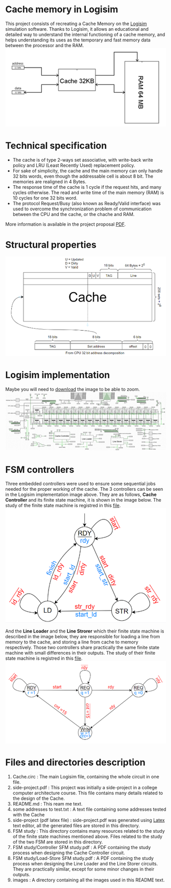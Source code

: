 # Cache memory in Logisim
This project consists of recreating a Cache Memory on the [Logisim](http://www.cburch.com/logisim/) simulation software. 
Thanks to Logisim, it allows an educational and detailed way to understand the internal functioning of a cache memory, 
and helps understanding its uses as the temporary and fast memory data between the processor and the RAM.
![Global representation of the architecture using cache](images/global_architecture.png)

# Technical specification
- The cache is of type 2-ways set associative, with write-back write policy and LRU (Least Recently Used) replacement policy.
- For sake of simplicity, the cache and the main memory can only handle 32 bits words, even though the addressable cell is about 8 bit. The memories are realigned in 4 Bytes.
- The response time of the cache is 1 cycle if the request hits, and many cycles otherwise. The read and write time of the main memory (RAM) is 10 cycles for one 32 bits word.
- The protocol Request/Busy (also known as Ready/Valid interface) was used to overcome the synchronization problem of communication between the CPU and the cache, or the chache and RAM.

More information is available in the project proposal [PDF](https://github.com/kara-abdelaziz/Cache-Memory-in-logisim/blob/main/side-project.pdf).

# Structural properties
![cache structure](images/Cache_structure.png)

# Logisim implementation
Maybe you will need to [download](https://github.com/kara-abdelaziz/Cache-Memory-in-logisim/blob/main/images/Cache_logisim_screenshot.png) the image to be able to zoom.
![cache logsim implementation](images/Cache_logisim_screenshot.png)

# FSM controllers
Three embedded controllers were used to ensure some sequential jobs needed for the proper working of the cache. The 3 controllers can be seen in the Logisim implementation image above. They are as follows, **Cache Controller** and its finite state machine, it is shown in the image below. The study of the finite state machine is registred in this [file](https://github.com/kara-abdelaziz/Cache-Memory-in-logisim/blob/main/FSM%20study/Controller%20SFM%20study.pdf).
![Cache controller](images/Cache_Controller_SM.png)

And the **Line Loader** and the **Line Strorer** which their finite state machine is described in the image below, they are responsible for loading a line from memory to the cache, and storing a line from cache to memory respectively. Those two controllers share practically the same finite state machine with small differences in their outputs. The study of their finite state machine is registred in this [file](https://github.com/kara-abdelaziz/Cache-Memory-in-logisim/blob/main/FSM%20study/Load-Store%20SFM%20study.pdf). 
![Line loader and storer controller](images/Line_Loader_Strorer_FSM.png)

# Files and directories description
1. Cache.circ : The main Logisim file, containing the whole circuit in one file.
2. side-project.pdf : This project was initially a side-project in a college computer architecture course. This file contains many details related to the design of the Cache.
3. README.md : This ream me text.
4. some addresses to test.txt : A text file containing some addresses tested with the Cache
5. side-project (pdf latex file) : side-project.pdf was generated using [Latex](https://en.wikipedia.org/wiki/LaTeX) text editor, all the generated files are stored in this directory.
6. FSM study : This directory contains many resources related to the study of the finite state machines mentioned above. Files related to the study of the two FSM are stored in this directory.
7. FSM study/Controller SFM study.pdf : A PDF containing the study process when designing the Cache Controller circuit.
8. FSM study/Load-Store SFM study.pdf : A PDF containing the study process when designing the Line Loader and the Line Storer circuits. They are practically similar, except for some minor changes in their outputs.
9. images : A directory containing all the images used in this README text.
   







